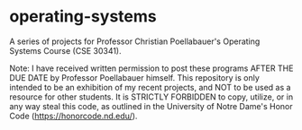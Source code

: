 # operating-systems
A series of projects for Professor Christian Poellabauer's Operating Systems Course (CSE 30341).

Note: I have received written permission to post these programs AFTER THE DUE DATE by Professor Poellabauer himself. This repository is only intended to be an exhibition of my recent projects, and NOT to be used as a resource for other students. It is STRICTLY FORBIDDEN to copy, utilize, or in any way steal this code, as outlined in the University of Notre Dame's Honor Code (https://honorcode.nd.edu/).
